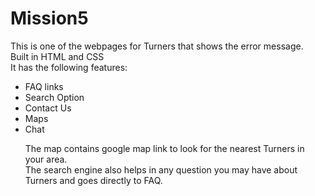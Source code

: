 # Mission5

<div>
This is one of the webpages for Turners that shows the error message.</br> Built in HTML and CSS </br> 
It has the following features:</br>
    <ul><li>FAQ links</li>
        <li>Search Option</li>
        <li>Contact Us</li>
        <li>Maps</li>
        <li>Chat</li>

The map contains google map link to look for the nearest Turners in your area. </br> 
The search engine also helps in any question you may have about Turners and goes directly to FAQ.

</div>
